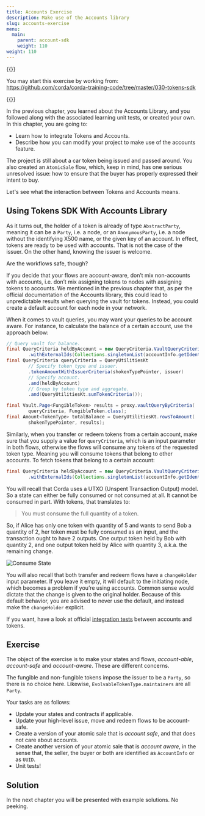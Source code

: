 ```yaml
---
title: Accounts Exercise
description: Make use of the Accounts library
slug: accounts-exercise
menu:
  main:
    parent: account-sdk
    weight: 110  
weight: 110
---
```


{{<ExpansionPanel title="Code">}}

You may start this exercise by working from: https://github.com/corda/corda-training-code/tree/master/030-tokens-sdk

{{</ExpansionPanel>}}

In the previous chapter, you learned about the Accounts Library, and you followed along with the associated learning unit tests, or created your own. In this chapter, you are going to:

* Learn how to integrate Tokens and Accounts.
* Describe how you can modify your project to make use of the accounts feature.

The project is still about a car token being issued and passed around. You also created an `AtomicSale` flow, which, keep in mind, has one serious unresolved issue: how to ensure that the buyer has properly expressed their intent to buy.

Let's see what the interaction between Tokens and Accounts means.

## Using Tokens SDK With Accounts Library

As it turns out, the holder of a token is already of type `AbstractParty`, meaning it can be a `Party`, i.e. a node, or an `AnonymousParty`, i.e. a node without the identifying X500 name, or the given key of an account. In effect, tokens are ready to be used with accounts. That is not the case of the issuer. On the other hand, knowing the issuer is welcome.

Are the workflows safe, though?

If you decide that your flows are account-aware, don’t mix non-accounts with accounts, i.e. don’t mix assigning tokens to nodes with assigning tokens to accounts. We mentioned in the previous chapter that, as per the official documentation of the Accounts library, this could lead to unpredictable results when querying the vault for tokens. Instead, you could create a default account for each node in your network.

When it comes to vault queries, you may want your queries to be account aware. For instance, to calculate the balance of a certain account, use the approach below:

```java
// Query vault for balance.
final QueryCriteria heldByAccount = new QueryCriteria.VaultQueryCriteria()
        .withExternalIds(Collections.singletonList(accountInfo.getIdentifier().getId()));
final QueryCriteria queryCriteria = QueryUtilitiesKt
        // Specify token type and issuer.
        .tokenAmountWithIssuerCriteria(shokenTypePointer, issuer)
        // Specify account.
        .and(heldByAccount)
        // Group by token type and aggregate.
        .and(QueryUtilitiesKt.sumTokenCriteria());

final Vault.Page<FungibleToken> results = proxy.vaultQueryByCriteria(
        queryCriteria, FungibleToken.class);
final Amount<TokenType> totalBalance = QueryUtilitiesKt.rowsToAmount(
        shokenTypePointer, results);
```
Similarly, when you transfer or redeem tokens from a certain account, make sure that you supply a value for `queryCriteria`, which is an input parameter in both flows, otherwise the flows will consume any tokens of the requested token type. Meaning you will consume tokens that belong to other accounts. To fetch tokens that belong to a certain account:

```java
final QueryCriteria heldByAccount = new QueryCriteria.VaultQueryCriteria()
        .withExternalIds(Collections.singletonList(accountInfo.getIdentifier().getId()));
```
You will recall that Corda uses a UTXO (Unspent Transaction Output) model. So a state can either be fully consumed or not consumed at all. It cannot be consumed in part. With tokens, that translates to:

> You must consume the full quantity of a token.

So, if Alice has only one token with quantity of 5 and wants to send Bob a quantity of 2, her token must be fully consumed as an input, and the transaction ought to have 2 outputs. One output token held by Bob with quantity 2, and one output token held by Alice with quantity 3, a.k.a. the remaining change.

![Consume State](/libraries/consume_state.png)

You will also recall that both transfer and redeem flows have a `changeHolder` input parameter. If you leave it empty, it will default to the initiating node, which becomes a problem if you’re using accounts. Common sense would dictate that the change is given to the original holder. Because of this default behavior, you are advised to never use the default, and instead make the `changeHolder` explicit.

If you want, have a look at official [integration tests](https://github.com/corda/accounts/tree/900fe9c2ebf4ad8ecda1f494c03f747ef1579746/examples/tokens-integration-test/src/integrationTest/kotlin/com/r3/corda/lib/accounts/examples/tokensTest) between accounts and tokens.

## Exercise

The object of the exercise is to make your states and flows, _account-able_, _account-safe_ and _account-aware_. These are different concerns.

The fungible and non-fungible tokens impose the issuer to be a `Party`, so there is no choice here. Likewise, `EvolvableTokenType.maintainers` are all `Party`.

Your tasks are as follows:

* Update your states and contracts if applicable.
* Update your high-level issue, move and redeem flows to be account-safe.
* Create a version of your atomic sale that is _account safe_, and that does not care about accounts.
* Create another version of your atomic sale that is _account aware_, in the sense that, the seller, the buyer or both are identified as `AccountInfo` or as `UUID`.
* Unit tests!

## Solution

In the next chapter you will be presented with example solutions. No peeking.
